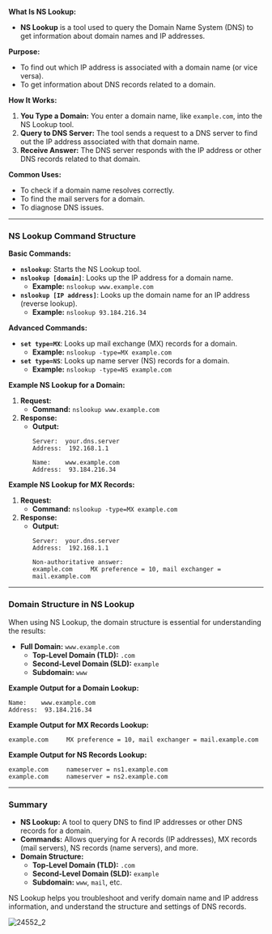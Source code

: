 

**What Is  **NS Lookup**:**
- **NS Lookup** is a tool used to query the Domain Name System (DNS) to get information about domain names and IP addresses.

**Purpose:**
- To find out which IP address is associated with a domain name (or vice versa).
- To get information about DNS records related to a domain.

**How It Works:**
1. **You Type a Domain:** You enter a domain name, like `example.com`, into the NS Lookup tool.
2. **Query to DNS Server:** The tool sends a request to a DNS server to find out the IP address associated with that domain name.
3. **Receive Answer:** The DNS server responds with the IP address or other DNS records related to that domain.

**Common Uses:**
- To check if a domain name resolves correctly.
- To find the mail servers for a domain.
- To diagnose DNS issues.

---

### **NS Lookup Command Structure**

**Basic Commands:**

- **`nslookup`**: Starts the NS Lookup tool.
- **`nslookup [domain]`**: Looks up the IP address for a domain name.
  - **Example:** `nslookup www.example.com`
- **`nslookup [IP address]`**: Looks up the domain name for an IP address (reverse lookup).
  - **Example:** `nslookup 93.184.216.34`

**Advanced Commands:**
- **`set type=MX`**: Looks up mail exchange (MX) records for a domain.
  - **Example:** `nslookup -type=MX example.com`
- **`set type=NS`**: Looks up name server (NS) records for a domain.
  - **Example:** `nslookup -type=NS example.com`

**Example NS Lookup for a Domain:**

1. **Request:**
   - **Command:** `nslookup www.example.com`
2. **Response:**
   - **Output:**
     ```
     Server:  your.dns.server
     Address:  192.168.1.1

     Name:    www.example.com
     Address:  93.184.216.34
     ```

**Example NS Lookup for MX Records:**

1. **Request:**
   - **Command:** `nslookup -type=MX example.com`
2. **Response:**
   - **Output:**
     ```
     Server:  your.dns.server
     Address:  192.168.1.1

     Non-authoritative answer:
     example.com     MX preference = 10, mail exchanger = mail.example.com
     ```

---

### **Domain Structure in NS Lookup**

When using NS Lookup, the domain structure is essential for understanding the results:

- **Full Domain:** `www.example.com`
  - **Top-Level Domain (TLD):** `.com`
  - **Second-Level Domain (SLD):** `example`
  - **Subdomain:** `www`

**Example Output for a Domain Lookup:**
```
Name:    www.example.com
Address:  93.184.216.34
```

**Example Output for MX Records Lookup:**
```
example.com     MX preference = 10, mail exchanger = mail.example.com
```

**Example Output for NS Records Lookup:**
```
example.com     nameserver = ns1.example.com
example.com     nameserver = ns2.example.com
```

---

### **Summary**

- **NS Lookup:** A tool to query DNS to find IP addresses or other DNS records for a domain.
- **Commands:** Allows querying for A records (IP addresses), MX records (mail servers), NS records (name servers), and more.
- **Domain Structure:**
  - **Top-Level Domain (TLD):** `.com`
  - **Second-Level Domain (SLD):** `example`
  - **Subdomain:** `www`, `mail`, etc.

NS Lookup helps you troubleshoot and verify domain name and IP address information, and understand the structure and settings of DNS records.

![24552_2](https://github.com/user-attachments/assets/7d28d578-0d4f-46f1-9203-f730ffde9e18)
